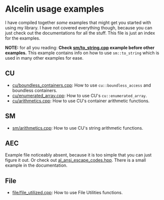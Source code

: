 # Alcelin usage examples
I have compiled together *some* examples that might get you started with using my library. I have not covered everything though, because you can just check out the documentations for all the stuff. This file is just an index for the examples.

**NOTE:** for all you reading: **Check [sm/to_string.cpp](sm/to_string.cpp) example before other examples.** This example contains info on how to use `sm::to_string` which is used in many other examples for ease.

## CU
- [cu/boundless_containers.cpp](cu/boundless_containers.cpp): How to use `cu::boundless_access` and boundless containers.
- [cu/enumerated_array.cpp](cu/enumerated_array.cpp): How to use CU's `cu::enumerated_array`.
- [cu/arithmetics.cpp](cu/arithmetics.cpp): How to use CU's container arithmetic functions.

## SM
- [sm/arithmetics.cpp](sm/arithmetics.cpp): How to use CU's string arithmetic functions.

## AEC
Example file noticeably absent, because it is too simple that you can just figure it out. Or check out [al_ansi_escape_codes.hpp](../include/al_ansi_escape_codes.hpp). There is a small example in the documentation.

## File
- [file/file_utilized.cpp](file/file_utilized.cpp): How to use File Utilities functions.
